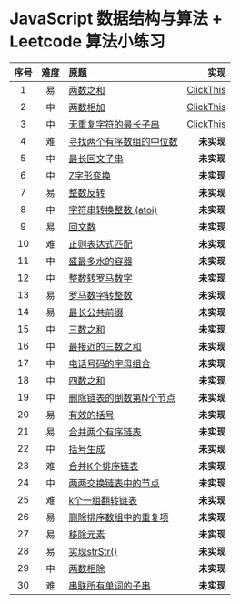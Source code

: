 # JavaScript 数据结构与算法 + Leetcode 算法小练习

|序号|难度|原题|实现|
|:---:|:---:|:---|---:|
|1|易|[两数之和](https://leetcode-cn.com/problems/two-sum/)|[ClickThis](js/two-sum.js)|
|2|中|[两数相加](https://leetcode-cn.com/problems/add-two-numbers/)|[ClickThis](js/add-two-numbers.js) |
|3|中|[无重复字符的最长子串](https://leetcode-cn.com/problems/longest-substring-without-repeating-characters/)|[ClickThis](js/longest-substring-without-repeating-characters.js)|
|4|难|[寻找两个有序数组的中位数](https://leetcode-cn.com/problems/median-of-two-sorted-arrays/)|**未实现**|
|5|中|[最长回文子串](https://leetcode-cn.com/problems/longest-palindromic-substring/)|**未实现**|
|6|中|[Z字形变换](https://leetcode-cn.com/problems/zigzag-conversion/)|**未实现**|
|7|易|[整数反转](https://leetcode-cn.com/problems/reverse-integer/)|**未实现**|
|8|中|[字符串转换整数 (atoi)](https://leetcode-cn.com/problems/string-to-integer-atoi/)|**未实现**|
|9|易|[回文数](https://leetcode-cn.com/problems/palindrome-number/)|**未实现**|
|10|难|[正则表达式匹配](https://leetcode-cn.com/problems/regular-expression-matching/)|**未实现**|
|11|中|[盛最多水的容器](https://leetcode-cn.com/problems/container-with-most-water/)|**未实现**|
|12|中|[整数转罗马数字](https://leetcode-cn.com/problems/integer-to-roman/)|**未实现**|
|13|易|[罗马数字转整数](https://leetcode-cn.com/problems/roman-to-integer/)|**未实现**|
|14|易|[最长公共前缀](https://lleetcode-cn.com/problems/longest-common-prefix/)|**未实现**|
|15|中|[三数之和](https://leetcode-cn.com/problems/3sum/)|**未实现**|
|16|中|[最接近的三数之和](https://leetcode-cn.com/problems/3sum-closest/)|**未实现**|
|17|中|[电话号码的字母组合](https://leetcode-cn.com/problems/letter-combinations-of-a-phone-number/)|**未实现**|
|18|中|[四数之和](https://leetcode-cn.com/problems/4sum/)|**未实现**|
|19|中|[删除链表的倒数第N个节点](https://leetcode-cn.com/problems/remove-nth-node-from-end-of-list/)|**未实现**|
|20|易|[有效的括号](https://leetcode-cn.com/problems/valid-parentheses/)|**未实现**|
|21|易|[合并两个有序链表](https://leetcode-cn.com/problems/merge-two-sorted-lists/)|**未实现**|
|22|中|[括号生成](https://leetcode-cn.com/problems/generate-parentheses/)|**未实现**|
|23|难|[合并K个排序链表](https://leetcode-cn.com/problems/merge-k-sorted-lists/)|**未实现**|
|24|中|[两两交换链表中的节点](https://leetcode-cn.com/problems/swap-nodes-in-pairs/)|**未实现**|
|25|难|[k个一组翻转链表](https://leetcode-cn.com/problems/reverse-nodes-in-k-group/)|**未实现**|
|26|易|[删除排序数组中的重复项](https://leetcode-cn.com/problems/remove-duplicates-from-sorted-array/)|**未实现**|
|27|易|[移除元素](https://leetcode-cn.com/problems/remove-element/)|**未实现**|
|28|易|[实现strStr()](https://leetcode-cn.com/problems/implement-strstr/)|**未实现**|
|29|中|[两数相除](https://leetcode-cn.com/problems/divide-two-integers/)|**未实现**|
|30|难|[串联所有单词的子串](https://leetcode-cn.com/problems/substring-with-concatenation-of-all-words/)|**未实现**|
